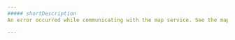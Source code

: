 ```yaml
---
##### shortDescription
An error occurred while communicating with the map service. See the map service documentation.

---
```

